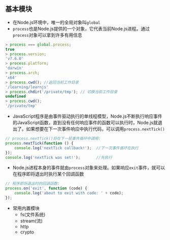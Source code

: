 ## 基本模块
- 在Node.js环境中，唯一的全局对象叫`global`
- `process`也是Node.js提供的一个对象，它代表当前Node.js进程。通过`process`对象可以拿到许多有用信息
```javascript
> process === global.process;
true
> process.version;
'v7.6.0'
> process.platform;
'darwin'
> process.arch;
'x64'
> process.cwd(); //返回当前工作目录
'/learning/learnjs'
> process.chdir('/private/tmp'); // 切换当前工作目录
undefined
> process.cwd();
'/private/tmp'
```
- JavaScript程序是由事件驱动执行的单线程模型，Node.js不断执行响应事件的JavaScript函数，直到没有任何响应事件的函数可以执行时，Node.js就退出了。如果想要在下一次事件响应中执行代码，可以调用`process.nextTick()`
```javascript
// process.nextTick()将在下一轮事件循环中调用:
process.nextTick(function () {
    console.log('nextTick callback!');  //下一次事件循环在执行
});
console.log('nextTick was set!');       //先执行
```
- Node.js进程本身的事件就由`process`对象来处理。如果响应`exit`事件，就可以在程序即将退出时执行某个回调函数
```javascript
// 程序即将退出时的回调函数:
process.on('exit', function (code) {
    console.log('about to exit with code: ' + code);
});
```
- 常用内置模块
    - fs(文件系统)
    - stream(流)
    - http
    - crypto